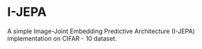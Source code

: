 # I-JEPA

A simple Image-Joint Embedding Predictive Architecture (I-JEPA) implementation on CIFAR - 10 dataset.
